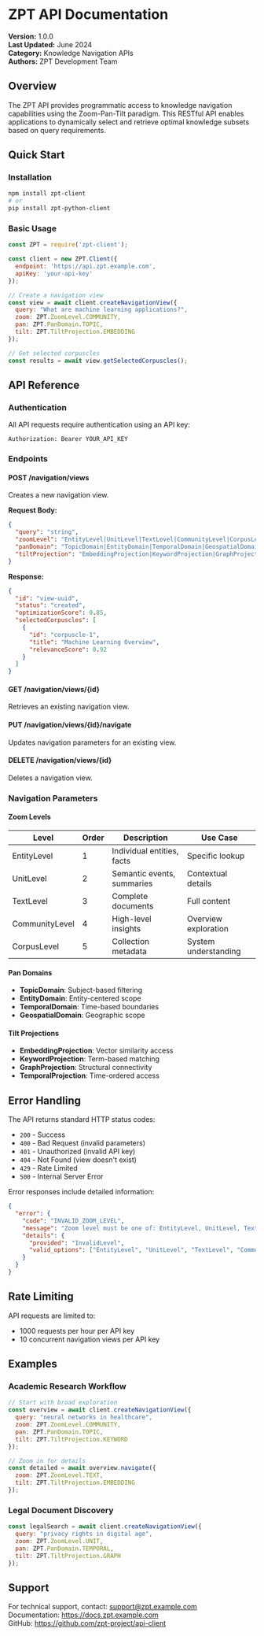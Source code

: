 # ZPT API Documentation

**Version:** 1.0.0  
**Last Updated:** June 2024  
**Category:** Knowledge Navigation APIs  
**Authors:** ZPT Development Team  

## Overview

The ZPT API provides programmatic access to knowledge navigation capabilities using the Zoom-Pan-Tilt paradigm. This RESTful API enables applications to dynamically select and retrieve optimal knowledge subsets based on query requirements.

## Quick Start

### Installation

```bash
npm install zpt-client
# or
pip install zpt-python-client
```

### Basic Usage

```javascript
const ZPT = require('zpt-client');

const client = new ZPT.Client({
  endpoint: 'https://api.zpt.example.com',
  apiKey: 'your-api-key'
});

// Create a navigation view
const view = await client.createNavigationView({
  query: "What are machine learning applications?",
  zoom: ZPT.ZoomLevel.COMMUNITY,
  pan: ZPT.PanDomain.TOPIC,
  tilt: ZPT.TiltProjection.EMBEDDING
});

// Get selected corpuscles
const results = await view.getSelectedCorpuscles();
```

## API Reference

### Authentication

All API requests require authentication using an API key:

```http
Authorization: Bearer YOUR_API_KEY
```

### Endpoints

#### POST /navigation/views

Creates a new navigation view.

**Request Body:**
```json
{
  "query": "string",
  "zoomLevel": "EntityLevel|UnitLevel|TextLevel|CommunityLevel|CorpusLevel",
  "panDomain": "TopicDomain|EntityDomain|TemporalDomain|GeospatialDomain",
  "tiltProjection": "EmbeddingProjection|KeywordProjection|GraphProjection|TemporalProjection"
}
```

**Response:**
```json
{
  "id": "view-uuid",
  "status": "created",
  "optimizationScore": 0.85,
  "selectedCorpuscles": [
    {
      "id": "corpuscle-1",
      "title": "Machine Learning Overview",
      "relevanceScore": 0.92
    }
  ]
}
```

#### GET /navigation/views/{id}

Retrieves an existing navigation view.

#### PUT /navigation/views/{id}/navigate

Updates navigation parameters for an existing view.

#### DELETE /navigation/views/{id}

Deletes a navigation view.

### Navigation Parameters

#### Zoom Levels

| Level | Order | Description | Use Case |
|-------|-------|-------------|----------|
| EntityLevel | 1 | Individual entities, facts | Specific lookup |
| UnitLevel | 2 | Semantic events, summaries | Contextual details |
| TextLevel | 3 | Complete documents | Full content |
| CommunityLevel | 4 | High-level insights | Overview exploration |
| CorpusLevel | 5 | Collection metadata | System understanding |

#### Pan Domains

- **TopicDomain**: Subject-based filtering
- **EntityDomain**: Entity-centered scope
- **TemporalDomain**: Time-based boundaries
- **GeospatialDomain**: Geographic scope

#### Tilt Projections

- **EmbeddingProjection**: Vector similarity access
- **KeywordProjection**: Term-based matching
- **GraphProjection**: Structural connectivity
- **TemporalProjection**: Time-ordered access

## Error Handling

The API returns standard HTTP status codes:

- `200` - Success
- `400` - Bad Request (invalid parameters)
- `401` - Unauthorized (invalid API key)
- `404` - Not Found (view doesn't exist)
- `429` - Rate Limited
- `500` - Internal Server Error

Error responses include detailed information:

```json
{
  "error": {
    "code": "INVALID_ZOOM_LEVEL",
    "message": "Zoom level must be one of: EntityLevel, UnitLevel, TextLevel, CommunityLevel, CorpusLevel",
    "details": {
      "provided": "InvalidLevel",
      "valid_options": ["EntityLevel", "UnitLevel", "TextLevel", "CommunityLevel", "CorpusLevel"]
    }
  }
}
```

## Rate Limiting

API requests are limited to:
- 1000 requests per hour per API key
- 10 concurrent navigation views per API key

## Examples

### Academic Research Workflow

```javascript
// Start with broad exploration
const overview = await client.createNavigationView({
  query: "neural networks in healthcare",
  zoom: ZPT.ZoomLevel.COMMUNITY,
  pan: ZPT.PanDomain.TOPIC,
  tilt: ZPT.TiltProjection.KEYWORD
});

// Zoom in for details
const detailed = await overview.navigate({
  zoom: ZPT.ZoomLevel.TEXT,
  tilt: ZPT.TiltProjection.EMBEDDING
});
```

### Legal Document Discovery

```javascript
const legalSearch = await client.createNavigationView({
  query: "privacy rights in digital age",
  zoom: ZPT.ZoomLevel.UNIT,
  pan: ZPT.PanDomain.TEMPORAL,
  tilt: ZPT.TiltProjection.GRAPH
});
```

## Support

For technical support, contact: support@zpt.example.com  
Documentation: https://docs.zpt.example.com  
GitHub: https://github.com/zpt-project/api-client
